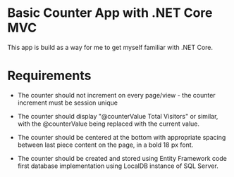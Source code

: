 # Basic Counter App with .NET Core MVC

This app is build as a way for me to get myself familiar with .NET Core.

# Requirements

- The counter should not increment on every page/view - the counter increment must be session unique

- The counter should display "@counterValue Total Visitors" or similar, with the @counterValue being replaced with the current value.

- The counter should be centered at the bottom with appropriate spacing between last piece content on the page, in a bold 18 px font.

- The counter should be created and stored using Entity Framework code first database implementation using LocalDB instance of SQL Server.